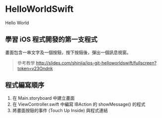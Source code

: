 # HelloWorldSwift
Hello World

## 學習 iOS 程式開發的第一支程式

畫面包含一串文字及一個按鈕，按下按鈕後，彈出一個訊息視窗。

> 參考教學 
> http://slides.com/shinjia/ios-git-helloworldswift/fullscreen?token=v23Ondnk

## 程式編寫順序

1. 在 Main.storyboard 中建立畫面
2. 在 ViewController.swift 中編寫 IBAction 的 showMessage() 的程式
3. 將畫面按鈕的事件 (Touch Up Inside) 與程式連結
